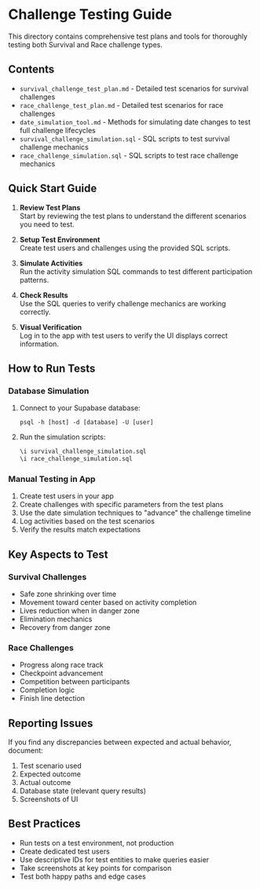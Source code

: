 # Challenge Testing Guide

This directory contains comprehensive test plans and tools for thoroughly testing both Survival and Race challenge types.

## Contents

- `survival_challenge_test_plan.md` - Detailed test scenarios for survival challenges
- `race_challenge_test_plan.md` - Detailed test scenarios for race challenges
- `date_simulation_tool.md` - Methods for simulating date changes to test full challenge lifecycles
- `survival_challenge_simulation.sql` - SQL scripts to test survival challenge mechanics
- `race_challenge_simulation.sql` - SQL scripts to test race challenge mechanics

## Quick Start Guide

1. **Review Test Plans**  
   Start by reviewing the test plans to understand the different scenarios you need to test.

2. **Setup Test Environment**  
   Create test users and challenges using the provided SQL scripts.

3. **Simulate Activities**  
   Run the activity simulation SQL commands to test different participation patterns.

4. **Check Results**  
   Use the SQL queries to verify challenge mechanics are working correctly.

5. **Visual Verification**  
   Log in to the app with test users to verify the UI displays correct information.

## How to Run Tests

### Database Simulation

1. Connect to your Supabase database:
   ```
   psql -h [host] -d [database] -U [user]
   ```

2. Run the simulation scripts:
   ```sql
   \i survival_challenge_simulation.sql
   \i race_challenge_simulation.sql
   ```

### Manual Testing in App

1. Create test users in your app
2. Create challenges with specific parameters from the test plans
3. Use the date simulation techniques to "advance" the challenge timeline
4. Log activities based on the test scenarios
5. Verify the results match expectations

## Key Aspects to Test

### Survival Challenges

- Safe zone shrinking over time
- Movement toward center based on activity completion
- Lives reduction when in danger zone
- Elimination mechanics
- Recovery from danger zone

### Race Challenges

- Progress along race track
- Checkpoint advancement
- Competition between participants
- Completion logic
- Finish line detection

## Reporting Issues

If you find any discrepancies between expected and actual behavior, document:

1. Test scenario used
2. Expected outcome
3. Actual outcome
4. Database state (relevant query results)
5. Screenshots of UI

## Best Practices

- Run tests on a test environment, not production
- Create dedicated test users
- Use descriptive IDs for test entities to make queries easier
- Take screenshots at key points for comparison
- Test both happy paths and edge cases